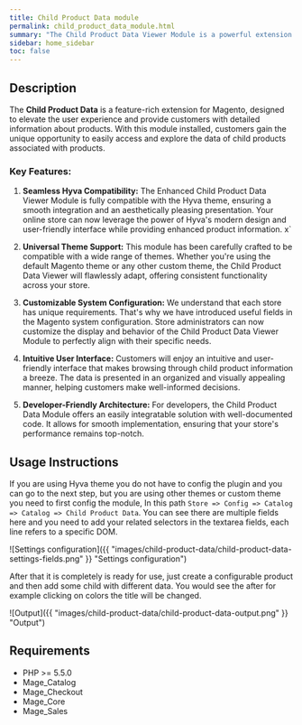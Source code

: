 ```yaml
---
title: Child Product Data module
permalink: child_product_data_module.html
summary: "The Child Product Data Viewer Module is a powerful extension for Magento, designed to enhance the user experience and provide customers with detailed information about products. With this module installed, customers gain the unique opportunity to easily access and explore the data of child products associated with products."
sidebar: home_sidebar
toc: false
---
```


## Description

The **Child Product Data** is a feature-rich extension for Magento, designed to elevate the user experience and provide customers with detailed information about products. With this module installed, customers gain the unique opportunity to easily access and explore the data of child products associated with products.

### Key Features:

1. **Seamless Hyva Compatibility:** The Enhanced Child Product Data Viewer Module is fully compatible with the Hyva theme, ensuring a smooth integration and an aesthetically pleasing presentation. Your online store can now leverage the power of Hyva's modern design and user-friendly interface while providing enhanced product information.
x`
2. **Universal Theme Support:** This module has been carefully crafted to be compatible with a wide range of themes. Whether you're using the default Magento theme or any other custom theme, the Child Product Data Viewer will flawlessly adapt, offering consistent functionality across your store.

3. **Customizable System Configuration:** We understand that each store has unique requirements. That's why we have introduced useful fields in the Magento system configuration. Store administrators can now customize the display and behavior of the Child Product Data Viewer Module to perfectly align with their specific needs.

4. **Intuitive User Interface:** Customers will enjoy an intuitive and user-friendly interface that makes browsing through child product information a breeze. The data is presented in an organized and visually appealing manner, helping customers make well-informed decisions.

5. **Developer-Friendly Architecture:** For developers, the Child Product Data Module offers an easily integratable solution with well-documented code. It allows for smooth implementation, ensuring that your store's performance remains top-notch.

## Usage Instructions
If you are using Hyva theme you do not have to config the plugin and you can go to the next step, but you are using other themes or custom theme you need to first config 
the module, In this path `Store => Config => Catalog => Catalog => Child Product Data`.
You can see there are multiple fields here and you need to add your related selectors in the textarea fields, each line refers to a specific DOM.

![Settings configuration]({{ "images/child-product-data/child-product-data-settings-fields.png" }} "Settings configuration")

After that it is completely is ready for use, just create a configurable product and then add some child with different data. You would see the after for example clicking on colors the title will be changed.

![Output]({{ "images/child-product-data/child-product-data-output.png" }} "Output")

## Requirements
- PHP >= 5.5.0
- Mage_Catalog
- Mage_Checkout
- Mage_Core
- Mage_Sales
